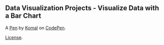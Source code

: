  Data Visualization Projects - Visualize Data with a Bar Chart
--------------------------------------------------------------


A [Pen](https://codepen.io/komal21/pen/vYNvgEr) by [Komal](https://codepen.io/komal21) on [CodePen](https://codepen.io).

[License](https://codepen.io/komal21/pen/vYNvgEr/license).